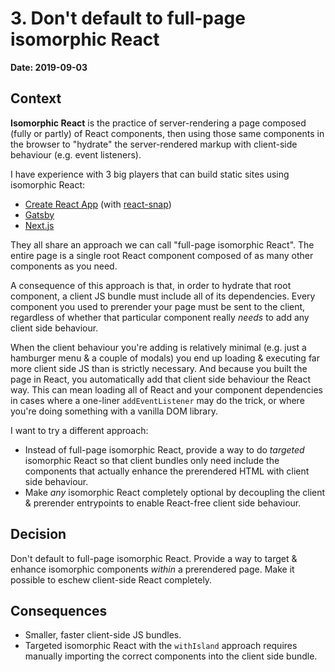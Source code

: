 # 3. Don't default to full-page isomorphic React

**Date: 2019-09-03**

## Context

**Isomorphic React** is the practice of server-rendering a page composed (fully or partly) of React components, then using those same components in the browser to "hydrate" the server-rendered markup with client-side behaviour (e.g. event listeners).

I have experience with 3 big players that can build static sites using isomorphic React:

- [Create React App](https://github.com/facebook/create-react-app) (with [react-snap](https://github.com/stereobooster/react-snap/))
- [Gatsby](https://www.gatsbyjs.org/)
- [Next.js](https://nextjs.org/)

They all share an approach we can call "full-page isomorphic React". The entire page is a single root React component composed of as many other components as you need. 

A consequence of this approach is that, in order to hydrate that root component, a client JS bundle must include all of its dependencies. Every component you used to prerender your page must be sent to the client, regardless of whether that particular component really *needs* to add any client side behaviour.

When the client behaviour you're adding is relatively minimal (e.g. just a hamburger menu & a couple of modals) you end up loading & executing far more client side JS than is strictly necessary. And because you built the page in React, you automatically add that client side behaviour the React way. This can mean loading all of React and your component dependencies in cases where a one-liner `addEventListener` may do the trick, or where you're doing something with a vanilla DOM library.

I want to try a different approach:

- Instead of full-page isomorphic React, provide a way to do *targeted* isomorphic React so that client bundles only need include the components that actually enhance the prerendered HTML with client side behaviour.
- Make *any* isomorphic React completely optional by decoupling the client & prerender entrypoints to enable React-free client side behaviour.

## Decision

Don't default to full-page isomorphic React. Provide a way to target & enhance isomorphic components *within* a prerendered page. Make it possible to eschew client-side React completely.

## Consequences

- Smaller, faster client-side JS bundles.
- Targeted isomorphic React with the `withIsland` approach requires manually importing the correct components into the client side bundle.
